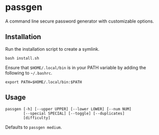 # passgen

A command line secure password generator with customizable options.

## Installation

Run the installation script to create a symlink.
```
bash install.sh
```

Ensure that `$HOME/.local/bin` is in your PATH variable by adding the following to `~/.bashrc`.
```
export PATH=$HOME/.local/bin:$PATH
```

## Usage
```
passgen [-h] [--upper UPPER] [--lower LOWER] [--num NUM]
        [--special SPECIAL] [--toggle] [--duplicates]
        [difficulty]
```
Defaults to `passgen medium`.
